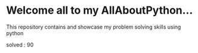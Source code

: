 # Welcome all to my AllAboutPython...
This repository contains and showcase my problem solving skills using python

solved : 90
